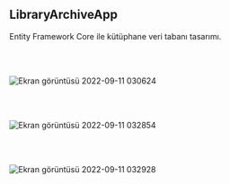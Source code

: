 ## LibraryArchiveApp

Entity Framework Core ile kütüphane veri tabanı tasarımı.

<br><br>

![Ekran görüntüsü 2022-09-11 030624](https://user-images.githubusercontent.com/96810885/189506384-0ada5512-c3f7-4dc4-a985-830296093fcc.png)

<br><br>

![Ekran görüntüsü 2022-09-11 032854](https://user-images.githubusercontent.com/96810885/189506387-7cf3dcb6-4382-470d-99b7-094f6b93d9c3.png)

<br><br>

![Ekran görüntüsü 2022-09-11 032928](https://user-images.githubusercontent.com/96810885/189506393-543c3e02-f933-42b0-88e1-d1101a2b8728.png)

